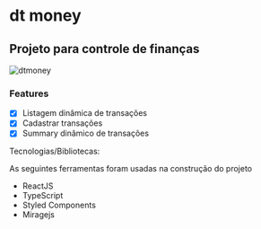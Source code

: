 # dt money
## Projeto para controle de finanças

![dtmoney](https://user-images.githubusercontent.com/69044157/170895343-9f916e40-7b03-490d-853d-5efd70d631a3.gif)


### Features

- [x] Listagem dinâmica de transações
- [x] Cadastrar transações
- [x] Summary dinâmico de transações  

Tecnologias/Bibliotecas:

As seguintes ferramentas foram usadas na construção do projeto

- ReactJS
- TypeScript
- Styled Components
- Miragejs
